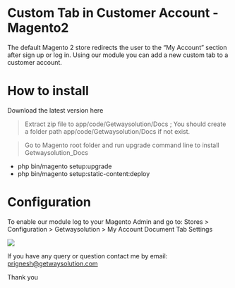 # Custom Tab in Customer Account - Magento2
The default Magento 2 store redirects the user to the “My Account” section after sign up or log in. Using our module you can add a new custom tab to a customer account.

# How to install

Download the latest version here

> Extract zip file to app/code/Getwaysolution/Docs ; You should create a folder path app/code/Getwaysolution/Docs if not exist.

> Go to Magento root folder and run upgrade command line to install Getwaysolution_Docs

- php bin/magento setup:upgrade
- php bin/magento setup:static-content:deploy

# Configuration

To enable our module log to your Magento Admin and go to:
Stores > Configuration > Getwaysolution > My Account Document Tab Settings

<img src ="http://www.getwaysolution.com/wp-content/uploads/2021/01/custom_tab.png" />


If you have any query or question contact me by email: prignesh@getwaysolution.com  

Thank you
